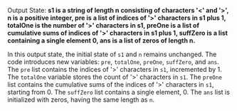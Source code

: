 Output State: **s1 is a string of length n consisting of characters '<' and '>', n is a positive integer, pre is a list of indices of '>' characters in s1 plus 1, totalOne is the number of '>' characters in s1, preOne is a list of cumulative sums of indices of '>' characters in s1 plus 1, suffZero is a list containing a single element 0, ans is a list of zeros of length n.**

In this output state, the initial state of `s1` and `n` remains unchanged. The code introduces new variables: `pre`, `totalOne`, `preOne`, `suffZero`, and `ans`. The `pre` list contains the indices of '>' characters in `s1`, incremented by 1. The `totalOne` variable stores the count of '>' characters in `s1`. The `preOne` list contains the cumulative sums of the indices of '>' characters in `s1`, starting from 0. The `suffZero` list contains a single element, 0. The `ans` list is initialized with zeros, having the same length as `n`.